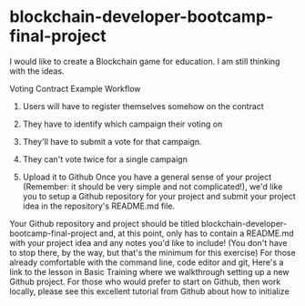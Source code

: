 # blockchain-developer-bootcamp-final-project

I would like to create a Blockchain game for education. I am still thinking with the ideas.

Voting Contract Example Workflow

1. Users will have to register themselves somehow on the contract

2. They have to identify which campaign their voting on

3. They'll have to submit a vote for that campaign.

4. They can't vote twice for a single campaign 

2. Upload it to Github Once you have a general sense of your project (Remember: it should be very simple and not complicated!), we'd like you to setup a Github repository for your project and submit your project idea in the repository's README.md file. 

Your Github repository and project should be titled blockchain-developer-bootcamp-final-project and, at this point, only has to contain a README.md with your project idea and any notes you'd like to include! (You don't have to stop there, by the way, but that's the minimum for this exercise)
For those already comfortable with the command line, code editor and git, Here's a link to the lesson in Basic Training where we walkthrough setting up a new Github project. 
For those who would prefer to start on Github, then work locally, please see this excellent tutorial from Github about how to initialize 
